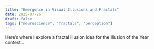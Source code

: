 ```yaml
---
title: "Emergence in Visual Illusions and Fractals"
date: 2025-07-26
draft: false
tags: ["neuroscience", "fractals", "perception"]
---
```


Here’s where I explore a fractal illusion idea for the Illusion of the Year contest...




